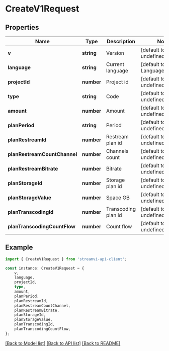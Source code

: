 # CreateV1Request


## Properties

Name | Type | Description | Notes
------------ | ------------- | ------------- | -------------
**v** | **string** | Version | [default to undefined]
**language** | **string** | Current language | [default to LanguageEnum_En]
**projectId** | **number** | Project id | [default to undefined]
**type** | **string** | Code | [default to undefined]
**amount** | **number** | Amount | [default to undefined]
**planPeriod** | **string** | Period | [default to undefined]
**planRestreamId** | **number** | Restream plan id | [default to undefined]
**planRestreamCountChannel** | **number** | Channels count | [default to undefined]
**planRestreamBitrate** | **number** | Bitrate | [default to undefined]
**planStorageId** | **number** | Storage plan id | [default to undefined]
**planStorageValue** | **number** | Space GB | [default to undefined]
**planTranscodingId** | **number** | Transcoding plan id | [default to undefined]
**planTranscodingCountFlow** | **number** | Count flow | [default to undefined]

## Example

```typescript
import { CreateV1Request } from 'streamvi-api-client';

const instance: CreateV1Request = {
    v,
    language,
    projectId,
    type,
    amount,
    planPeriod,
    planRestreamId,
    planRestreamCountChannel,
    planRestreamBitrate,
    planStorageId,
    planStorageValue,
    planTranscodingId,
    planTranscodingCountFlow,
};
```

[[Back to Model list]](../README.md#documentation-for-models) [[Back to API list]](../README.md#documentation-for-api-endpoints) [[Back to README]](../README.md)
